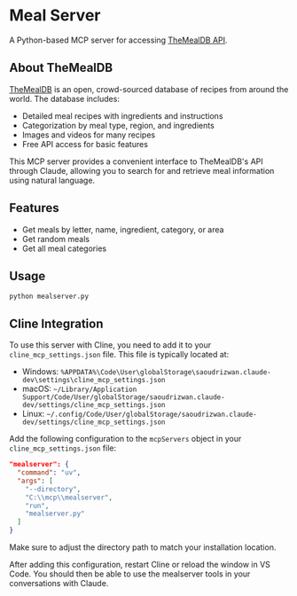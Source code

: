 # Meal Server

A Python-based MCP server for accessing [TheMealDB API](https://www.themealdb.com/).

## About TheMealDB

[TheMealDB](https://www.themealdb.com/) is an open, crowd-sourced database of recipes from around the world. The database includes:

- Detailed meal recipes with ingredients and instructions
- Categorization by meal type, region, and ingredients
- Images and videos for many recipes
- Free API access for basic features

This MCP server provides a convenient interface to TheMealDB's API through Claude, allowing you to search for and retrieve meal information using natural language.

## Features

- Get meals by letter, name, ingredient, category, or area
- Get random meals
- Get all meal categories

## Usage

```
python mealserver.py
```

## Cline Integration

To use this server with Cline, you need to add it to your `cline_mcp_settings.json` file. This file is typically located at:

- Windows: `%APPDATA%\Code\User\globalStorage\saoudrizwan.claude-dev\settings\cline_mcp_settings.json`
- macOS: `~/Library/Application Support/Code/User/globalStorage/saoudrizwan.claude-dev/settings/cline_mcp_settings.json`
- Linux: `~/.config/Code/User/globalStorage/saoudrizwan.claude-dev/settings/cline_mcp_settings.json`

Add the following configuration to the `mcpServers` object in your `cline_mcp_settings.json` file:

```json
"mealserver": {
  "command": "uv",
  "args": [
    "--directory",
    "C:\\mcp\\mealserver",
    "run",
    "mealserver.py"
  ]
}
```

Make sure to adjust the directory path to match your installation location.

After adding this configuration, restart Cline or reload the window in VS Code. You should then be able to use the mealserver tools in your conversations with Claude.